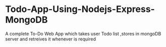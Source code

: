 # Todo-App-Using-Nodejs-Express-MongoDB
A complete To-Do Web App which takes user Todo list ,stores in mongoDB server and retreives it whenever is required
